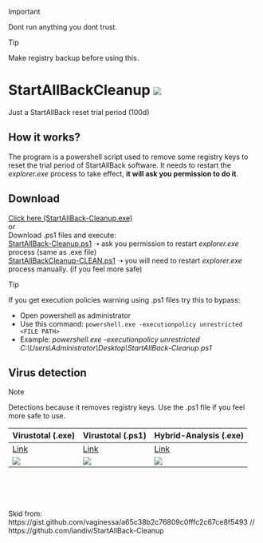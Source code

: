 > [!IMPORTANT]  
> Dont run anything you dont trust.

> [!TIP]
> Make registry backup before using this.

# StartAllBackCleanup <img src="https://img.shields.io/badge/Status-working-green.svg"></img></img>
Just a StartAllBack reset trial period (100d)

## How it works?
The program is a powershell script used to remove some registry keys to reset the trial period of StartAllBack software.
It needs to restart the *explorer.exe* process to take effect, **it will ask you permission to do it**.

## Download
<a href="https://github.com/5qw/StartAllBack/releases/latest/download/StartAllBackCleanup.exe">Click here (StartAllBack-Cleanup.exe)</a> <br>
or<br>
Download .ps1 files and execute: <br>
<a href="https://github.com/5qw/StartAllBack/releases/latest/download/StartAllBack-Cleanup.ps1"> StartAllBack-Cleanup.ps1</a>  ➝  ask you permission to restart *explorer.exe* process (same as .exe file) <br>
<a href="https://github.com/5qw/StartAllBack/releases/latest/download/StartAllBackCleanup-CLEAN.ps1"> StartAllBackCleanup-CLEAN.ps1</a>   ➝  you will need to restart *explorer.exe* process manually. (if you feel more safe)


> [!TIP]
> If you get execution policies warning using .ps1 files try this to bypass:
> - Open powershell as administrator
> - Use this command: ``powershell.exe -executionpolicy unrestricted <FILE PATH>``
> - Example: *powershell.exe -executionpolicy unrestricted C:\Users\Administrator\Desktop\StartAllBack-Cleanup.ps1*



## Virus detection
> [!NOTE]  
> Detections because it removes registry keys. Use the .ps1 file if you feel more safe to use. <br>

| Virustotal (.exe) | Virustotal (.ps1) | Hybrid-Analysis (.exe) |
| -------- | -------- | -------- |
| <a href="https://www.virustotal.com/gui/file/4ce67dea08dde89c24b1c06895c3315b07b6a000bf584d83ea99a138739b57f6">Link</a>   | <a href="https://www.virustotal.com/gui/file-analysis/YmNlYjZmOGFmMWFiY2ZlMjY1NjNmNWMyYTU1NGY2NzU6MTY5ODg0MDk5MQ==">Link</a>   | <a href="https://www.hybrid-analysis.com/sample/4ce67dea08dde89c24b1c06895c3315b07b6a000bf584d83ea99a138739b57f6">Link</a>   |
| <img src="https://img.shields.io/badge/VirusTotal-12/72-darkred.svg">   | <img src="https://img.shields.io/badge/VirusTotal-0/0-darkgreen.svg">   | <img src="https://img.shields.io/badge/HybridAnalysis-malicious-darkred.svg">   |
<br>
<br>
<br>
<br>
Skid from: https://gist.github.com/vaginessa/a65c38b2c76809c0fffc2c67ce8f5493 // https://github.com/iandiv/StartAllBack-Cleanup

